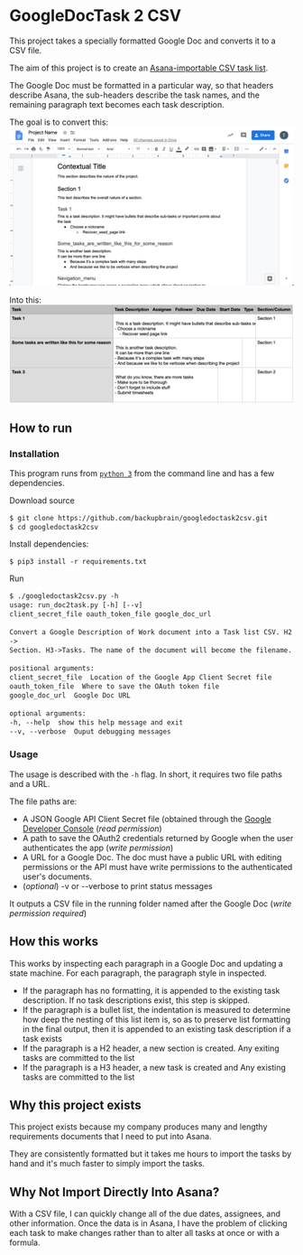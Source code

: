 
# GoogleDocTask 2 CSV

This project takes a specially formatted Google Doc and converts it to a CSV file.

The aim of this project is to create an [Asana-importable CSV task list](https://asana.com/guide/help/api/csv-importer).

The Google Doc must be formatted in a particular way, so that headers describe Asana, the sub-headers describe the task names, and the remaining paragraph text becomes each task description.

The goal is to convert this:
![Example Google Doc](images/GoogleDoc.png)

Into this:
![Example CSV Output](images/ResultingCSV.png)

## How to run

### Installation
This program runs from [`python 3`]([https://www.python.org/](https://www.python.org/)) from the command line and has a few dependencies.

Download source
```code
$ git clone https://github.com/backupbrain/googledoctask2csv.git
$ cd googledoctask2csv
```

Install dependencies:
```code
$ pip3 install -r requirements.txt
```

Run
```code
$ ./googledoctask2csv.py -h
usage: run_doc2task.py [-h] [--v]
client_secret_file oauth_token_file google_doc_url

Convert a Google Description of Work document into a Task list CSV. H2 ->
Section. H3->Tasks. The name of the document will become the filename.

positional arguments:
client_secret_file  Location of the Google App Client Secret file
oauth_token_file  Where to save the OAuth token file
google_doc_url  Google Doc URL

optional arguments:
-h, --help  show this help message and exit
--v, --verbose  Ouput debugging messages
```

### Usage

The usage is described with the `-h` flag. In short, it requires two file paths and a URL.

The file paths are:
- A JSON Google API Client Secret file (obtained through the [Google Developer Console](http://console.developers.google.com) (*read permission*)
- A path to save the OAuth2 credentials returned by Google when the user authenticates the app (*write permission*)
- A URL for a Google Doc. The doc must have a public URL with editing permissions or the API must have write permissions to the authenticated user's documents.
- (*optional*) -v or --verbose to print status messages

It outputs a CSV file in the running folder named after the Google Doc (*write permission required*)


## How this works
This works by inspecting each paragraph in a Google Doc and updating a state machine. For each paragraph, the paragraph style in inspected.
- If the paragraph has no formatting, it is appended to the existing task description. If no task descriptions exist, this step is skipped.
- If the paragraph is a bullet list, the indentation is measured to determine how deep the nesting of this list item is, so as to preserve list formatting in the final output, then it is appended to an existing task description if a task exists
- If the paragraph is a H2 header, a new section is created. Any exiting tasks are committed to the list
- If the paragraph is a H3 header, a new task is created and Any existing tasks are committed to the list

## Why this project exists
This project exists because my company produces many and lengthy requirements documents that I need to put into Asana.

They are consistently formatted but it takes me hours to import the tasks by hand and it's much faster to simply import the tasks.

## Why Not Import Directly Into Asana?
With a CSV file, I can quickly change all of the due dates, assignees, and other information. Once the data is in Asana, I have the problem of clicking each task to make changes rather than to alter all tasks at once or with a formula.